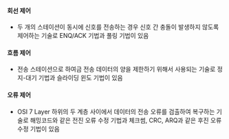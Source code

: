 #### 회선 제어
- 두 개의 스테이션이 동시에 신호를 전송하는 경우 신호 간 충돌이 발생하지 않도록 제어하는 기술로 ENQ/ACK 기법과 풀링 기법이 있음
#### 흐름 제어
- 전송 스테이션으로 하여금 전송 데이터의 양을 제한하기 위해서 사용되는 기술로 정지-대기 기법과  슬라이딩 윈도 기법이 있음
#### 오류 제어
- OSI 7 Layer 하위의  두 계층 사이에서 데이터의 전송 오류를 검출하여 복구하는 기술로 해밍코드와 같은 전진 오류 수정 기법과 체크썸, CRC, ARQ과 같은 후진 오류 수정 기법이 있음
